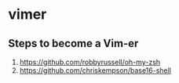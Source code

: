 # vimer

## Steps to become a Vim-er
1. https://github.com/robbyrussell/oh-my-zsh
1. https://github.com/chriskempson/base16-shell
